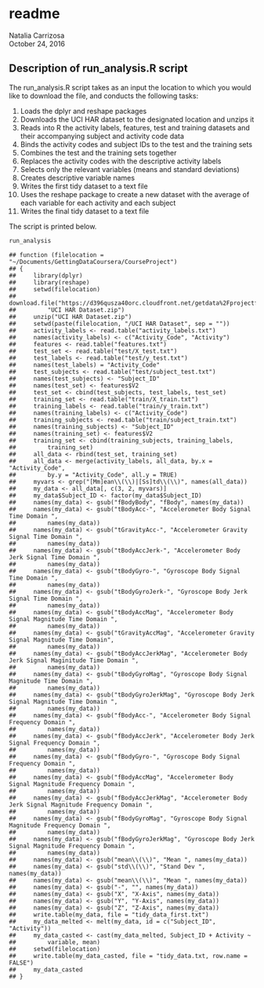 # readme
Natalia Carrizosa  
October 24, 2016  



## Description of run_analysis.R script

The run_analysis.R script takes as an input the location to which you would like to download the file, and conducts the following tasks:

1. Loads the dplyr and reshape packages 
2. Downloads the UCI HAR dataset to the designated location and unzips it
3. Reads into R the activity labels, features, test and training datasets and their accompanying subject and activity code data
4. Binds the activity codes and subject IDs to the test and the training sets
5. Combines the test and the training sets together
6. Replaces the activity codes with the descriptive activity labels
7. Selects only the relevant variables (means and standard deviations)
8. Creates descriptive variable names
9. Writes the first tidy dataset to a text file
10. Uses the reshape package to create a new dataset with the average of each variable for each activity and each subject
11. Writes the final tidy dataset to a text file

The script is printed below.




```r
run_analysis
```

```
## function (filelocation = "~/Documents/GettingDataCoursera/CourseProject") 
## {
##     library(dplyr)
##     library(reshape)
##     setwd(filelocation)
##     download.file("https://d396qusza40orc.cloudfront.net/getdata%2Fprojectfiles%2FUCI%20HAR%20Dataset.zip", 
##         "UCI HAR Dataset.zip")
##     unzip("UCI HAR Dataset.zip")
##     setwd(paste(filelocation, "/UCI HAR Dataset", sep = ""))
##     activity_labels <- read.table("activity_labels.txt")
##     names(activity_labels) <- c("Activity_Code", "Activity")
##     features <- read.table("features.txt")
##     test_set <- read.table("test/X_test.txt")
##     test_labels <- read.table("test/y_test.txt")
##     names(test_labels) = "Activity_Code"
##     test_subjects <- read.table("test/subject_test.txt")
##     names(test_subjects) <- "Subject_ID"
##     names(test_set) <- features$V2
##     test_set <- cbind(test_subjects, test_labels, test_set)
##     training_set <- read.table("train/X_train.txt")
##     training_labels <- read.table("train/y_train.txt")
##     names(training_labels) <- c("Activity_Code")
##     training_subjects <- read.table("train/subject_train.txt")
##     names(training_subjects) <- "Subject_ID"
##     names(training_set) <- features$V2
##     training_set <- cbind(training_subjects, training_labels, 
##         training_set)
##     all_data <- rbind(test_set, training_set)
##     all_data <- merge(activity_labels, all_data, by.x = "Activity_Code", 
##         by.y = "Activity_Code", all.y = TRUE)
##     myvars <- grep("[Mm]ean\\(\\)|[Ss]td\\(\\)", names(all_data))
##     my_data <- all_data[, c(3, 2, myvars)]
##     my_data$Subject_ID <- factor(my_data$Subject_ID)
##     names(my_data) <- gsub("fBodyBody", "fBody", names(my_data))
##     names(my_data) <- gsub("tBodyAcc-", "Accelerometer Body Signal Time Domain ", 
##         names(my_data))
##     names(my_data) <- gsub("tGravityAcc-", "Accelerometer Gravity Signal Time Domain ", 
##         names(my_data))
##     names(my_data) <- gsub("tBodyAccJerk-", "Accelerometer Body Jerk Signal Time Domain ", 
##         names(my_data))
##     names(my_data) <- gsub("tBodyGyro-", "Gyroscope Body Signal Time Domain ", 
##         names(my_data))
##     names(my_data) <- gsub("tBodyGyroJerk-", "Gyroscope Body Jerk Signal Time Domain ", 
##         names(my_data))
##     names(my_data) <- gsub("tBodyAccMag", "Accelerometer Body Signal Magnitude Time Domain ", 
##         names(my_data))
##     names(my_data) <- gsub("tGravityAccMag", "Accelerometer Gravity Signal Magnitude Time Domain", 
##         names(my_data))
##     names(my_data) <- gsub("tBodyAccJerkMag", "Accelerometer Body Jerk Signal Maginitude Time Domain ", 
##         names(my_data))
##     names(my_data) <- gsub("tBodyGyroMag", "Gyroscope Body Signal Magnitude Time Domain ", 
##         names(my_data))
##     names(my_data) <- gsub("tBodyGyroJerkMag", "Gyroscope Body Jerk Signal Magnitude Time Domain ", 
##         names(my_data))
##     names(my_data) <- gsub("fBodyAcc-", "Accelerometer Body Signal Frequency Domain ", 
##         names(my_data))
##     names(my_data) <- gsub("fBodyAccJerk", "Accelerometer Body Jerk Signal Frequency Domain ", 
##         names(my_data))
##     names(my_data) <- gsub("fBodyGyro-", "Gyroscope Body Signal Frequency Domain ", 
##         names(my_data))
##     names(my_data) <- gsub("fBodyAccMag", "Accelerometer Body Signal Magnitude Frequency Domain ", 
##         names(my_data))
##     names(my_data) <- gsub("fBodyAccJerkMag", "Accelerometer Body Jerk Signal Magnitude Frequency Domain ", 
##         names(my_data))
##     names(my_data) <- gsub("fBodyGyroMag", "Gyroscope Body Signal Magnitude Frequency Domain ", 
##         names(my_data))
##     names(my_data) <- gsub("fBodyGyroJerkMag", "Gyroscope Body Jerk Signal Magnitude Frequency Domain ", 
##         names(my_data))
##     names(my_data) <- gsub("mean\\(\\)", "Mean ", names(my_data))
##     names(my_data) <- gsub("std\\(\\)", "Stand Dev ", names(my_data))
##     names(my_data) <- gsub("mean\\(\\)", "Mean ", names(my_data))
##     names(my_data) <- gsub("-", "", names(my_data))
##     names(my_data) <- gsub("X", "X-Axis", names(my_data))
##     names(my_data) <- gsub("Y", "Y-Axis", names(my_data))
##     names(my_data) <- gsub("Z", "Z-Axis", names(my_data))
##     write.table(my_data, file = "tidy_data_first.txt")
##     my_data_melted <- melt(my_data, id = c("Subject_ID", "Activity"))
##     my_data_casted <- cast(my_data_melted, Subject_ID + Activity ~ 
##         variable, mean)
##     setwd(filelocation)
##     write.table(my_data_casted, file = "tidy_data.txt, row.name = FALSE")
##     my_data_casted
## }
```

